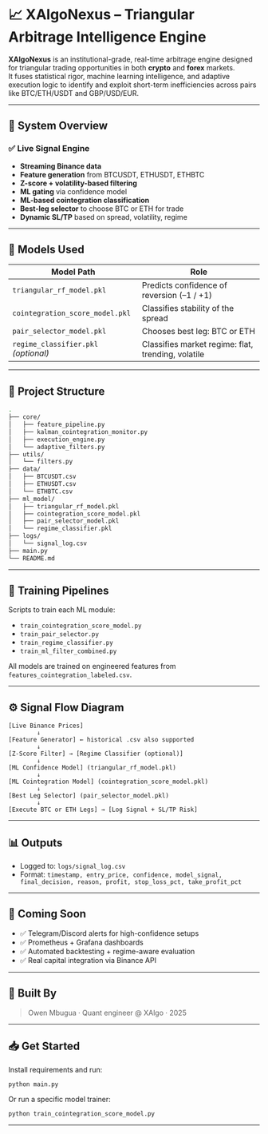 
# 📈 XAlgoNexus – Triangular Arbitrage Intelligence Engine

**XAlgoNexus** is an institutional-grade, real-time arbitrage engine designed for triangular trading opportunities in both **crypto** and **forex** markets.  
It fuses statistical rigor, machine learning intelligence, and adaptive execution logic to identify and exploit short-term inefficiencies across pairs like BTC/ETH/USDT and GBP/USD/EUR.

---

## 🚀 System Overview

### ✅ Live Signal Engine
- **Streaming Binance data**
- **Feature generation** from BTCUSDT, ETHUSDT, ETHBTC
- **Z-score + volatility-based filtering**
- **ML gating** via confidence model
- **ML-based cointegration classification**
- **Best-leg selector** to choose BTC or ETH for trade
- **Dynamic SL/TP** based on spread, volatility, regime

---

## 🤖 Models Used

| Model Path                           | Role                        |
|--------------------------------------|-----------------------------|
| `triangular_rf_model.pkl`            | Predicts confidence of reversion (–1 / +1) |
| `cointegration_score_model.pkl`      | Classifies stability of the spread |
| `pair_selector_model.pkl`            | Chooses best leg: BTC or ETH |
| `regime_classifier.pkl` *(optional)* | Classifies market regime: flat, trending, volatile |

---

## 📂 Project Structure

```bash
.
├── core/
│   ├── feature_pipeline.py
│   ├── kalman_cointegration_monitor.py
│   ├── execution_engine.py
│   └── adaptive_filters.py
├── utils/
│   └── filters.py
├── data/
│   ├── BTCUSDT.csv
│   ├── ETHUSDT.csv
│   └── ETHBTC.csv
├── ml_model/
│   ├── triangular_rf_model.pkl
│   ├── cointegration_score_model.pkl
│   ├── pair_selector_model.pkl
│   └── regime_classifier.pkl
├── logs/
│   └── signal_log.csv
├── main.py
└── README.md
```

---

## 🧪 Training Pipelines

Scripts to train each ML module:

- `train_cointegration_score_model.py`
- `train_pair_selector.py`
- `train_regime_classifier.py`
- `train_ml_filter_combined.py`

All models are trained on engineered features from `features_cointegration_labeled.csv`.

---

## ⚙️ Signal Flow Diagram

```text
[Live Binance Prices]
        ↓
[Feature Generator] ← historical .csv also supported
        ↓
[Z-Score Filter] → [Regime Classifier (optional)]
        ↓
[ML Confidence Model] (triangular_rf_model.pkl)
        ↓
[ML Cointegration Model] (cointegration_score_model.pkl)
        ↓
[Best Leg Selector] (pair_selector_model.pkl)
        ↓
[Execute BTC or ETH Legs] → [Log Signal + SL/TP Risk]
```

---

## 📊 Outputs

- Logged to: `logs/signal_log.csv`
- Format: `timestamp, entry_price, confidence, model_signal, final_decision, reason, profit, stop_loss_pct, take_profit_pct`

---

## 📡 Coming Soon

- ✅ Telegram/Discord alerts for high-confidence setups
- ✅ Prometheus + Grafana dashboards
- ✅ Automated backtesting + regime-aware evaluation
- ✅ Real capital integration via Binance API

---

## 🧠 Built By

> Owen Mbugua · Quant engineer @ XAlgo · 2025

---

## 📥 Get Started

Install requirements and run:
```bash
python main.py
```

Or run a specific model trainer:
```bash
python train_cointegration_score_model.py
```

---
